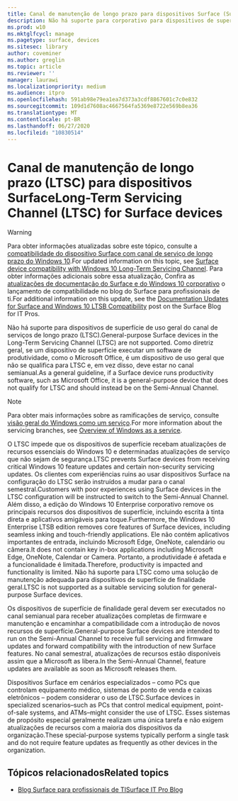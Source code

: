 ```yaml
---
title: Canal de manutenção de longo prazo para dispositivos Surface (Surface)
description: Não há suporte para corporativo para dispositivos de superfície de finalidade geral e só deve ser usado para dispositivos especializados.
ms.prod: w10
ms.mktglfcycl: manage
ms.pagetype: surface, devices
ms.sitesec: library
author: coveminer
ms.author: greglin
ms.topic: article
ms.reviewer: ''
manager: laurawi
ms.localizationpriority: medium
ms.audience: itpro
ms.openlocfilehash: 591ab98e79ea1ea7d373a3cdf8867601c7c0e832
ms.sourcegitcommit: 109d1d7608ac4667564fa5369e8722e569b8ea36
ms.translationtype: MT
ms.contentlocale: pt-BR
ms.lasthandoff: 06/27/2020
ms.locfileid: "10830514"
---
```

# <span data-ttu-id="faf5a-103">Canal de manutenção de longo prazo (LTSC) para dispositivos Surface</span><span class="sxs-lookup"><span data-stu-id="faf5a-103">Long-Term Servicing Channel (LTSC) for Surface devices</span></span>

>[!WARNING]
><span data-ttu-id="faf5a-104">Para obter informações atualizadas sobre este tópico, consulte a [compatibilidade do dispositivo Surface com canal de serviço de longo prazo do Windows 10](surface-device-compatibility-with-windows-10-ltsc.md).</span><span class="sxs-lookup"><span data-stu-id="faf5a-104">For updated information on this topic, see [Surface device compatibility with Windows 10 Long-Term Servicing Channel](surface-device-compatibility-with-windows-10-ltsc.md).</span></span> <span data-ttu-id="faf5a-105">Para obter informações adicionais sobre essa atualização, Confira as [atualizações de documentação do Surface e do Windows 10 corporativo](https://blogs.technet.microsoft.com/surface/2017/04/11/documentation-updates-for-surface-and-windows-10-ltsb-compatibility) o lançamento de compatibilidade no blog do Surface para profissionais de ti.</span><span class="sxs-lookup"><span data-stu-id="faf5a-105">For additional information on this update, see the [Documentation Updates for Surface and Windows 10 LTSB Compatibility](https://blogs.technet.microsoft.com/surface/2017/04/11/documentation-updates-for-surface-and-windows-10-ltsb-compatibility) post on the Surface Blog for IT Pros.</span></span>

<span data-ttu-id="faf5a-106">Não há suporte para dispositivos de superfície de uso geral do canal de serviços de longo prazo (LTSC).</span><span class="sxs-lookup"><span data-stu-id="faf5a-106">General-purpose Surface devices in the Long-Term Servicing Channel (LTSC) are not supported.</span></span> <span data-ttu-id="faf5a-107">Como diretriz geral, se um dispositivo de superfície executar um software de produtividade, como o Microsoft Office, é um dispositivo de uso geral que não se qualifica para LTSC e, em vez disso, deve estar no canal semianual.</span><span class="sxs-lookup"><span data-stu-id="faf5a-107">As a general guideline, if a Surface device runs productivity software, such as Microsoft Office, it is a general-purpose device that does not qualify for LTSC and should instead be on the Semi-Annual Channel.</span></span> 

>[!NOTE]
><span data-ttu-id="faf5a-108">Para obter mais informações sobre as ramificações de serviço, consulte [visão geral do Windows como um serviço](https://technet.microsoft.com/itpro/windows/manage/waas-overview).</span><span class="sxs-lookup"><span data-stu-id="faf5a-108">For more information about the servicing branches, see [Overview of Windows as a service](https://technet.microsoft.com/itpro/windows/manage/waas-overview).</span></span>

<span data-ttu-id="faf5a-109">O LTSC impede que os dispositivos de superfície recebam atualizações de recursos essenciais do Windows 10 e determinadas atualizações de serviço que não sejam de segurança.</span><span class="sxs-lookup"><span data-stu-id="faf5a-109">LTSC prevents Surface devices from receiving critical Windows 10 feature updates and certain non-security servicing updates.</span></span> <span data-ttu-id="faf5a-110">Os clientes com experiências ruins ao usar dispositivos Surface na configuração do LTSC serão instruídos a mudar para o canal semestral.</span><span class="sxs-lookup"><span data-stu-id="faf5a-110">Customers with poor experiences using Surface devices in the LTSC configuration will be instructed to switch to the Semi-Annual Channel.</span></span> <span data-ttu-id="faf5a-111">Além disso, a edição do Windows 10 Enterprise corporativo remove os principais recursos dos dispositivos de superfície, incluindo escrita à tinta direta e aplicativos amigáveis para toque.</span><span class="sxs-lookup"><span data-stu-id="faf5a-111">Furthermore, the Windows 10 Enterprise LTSB edition removes core features of Surface devices, including seamless inking and touch-friendly applications.</span></span> <span data-ttu-id="faf5a-112">Ele não contém aplicativos importantes de entrada, incluindo Microsoft Edge, OneNote, calendário ou câmera.</span><span class="sxs-lookup"><span data-stu-id="faf5a-112">It does not contain key in-box applications including Microsoft Edge, OneNote, Calendar or Camera.</span></span> <span data-ttu-id="faf5a-113">Portanto, a produtividade é afetada e a funcionalidade é limitada.</span><span class="sxs-lookup"><span data-stu-id="faf5a-113">Therefore, productivity is impacted and functionality is limited.</span></span> <span data-ttu-id="faf5a-114">Não há suporte para LTSC como uma solução de manutenção adequada para dispositivos de superfície de finalidade geral.</span><span class="sxs-lookup"><span data-stu-id="faf5a-114">LTSC is not supported as a suitable servicing solution for general-purpose Surface devices.</span></span> 

<span data-ttu-id="faf5a-115">Os dispositivos de superfície de finalidade geral devem ser executados no canal semianual para receber atualizações completas de firmware e manutenção e encaminhar a compatibilidade com a introdução de novos recursos de superfície.</span><span class="sxs-lookup"><span data-stu-id="faf5a-115">General-purpose Surface devices are intended to run on the Semi-Annual Channel to receive full servicing and firmware updates and forward compatibility with the introduction of new Surface features.</span></span> <span data-ttu-id="faf5a-116">No canal semestral, atualizações de recursos estão disponíveis assim que a Microsoft as libera.</span><span class="sxs-lookup"><span data-stu-id="faf5a-116">In the Semi-Annual Channel, feature updates are available as soon as Microsoft releases them.</span></span>

<span data-ttu-id="faf5a-117">Dispositivos Surface em cenários especializados – como PCs que controlam equipamento médico, sistemas de ponto de venda e caixas eletrônicos – podem considerar o uso de LTSC.</span><span class="sxs-lookup"><span data-stu-id="faf5a-117">Surface devices in specialized scenarios–such as PCs that control medical equipment, point-of-sale systems, and ATMs–might consider the use of LTSC.</span></span> <span data-ttu-id="faf5a-118">Esses sistemas de propósito especial geralmente realizam uma única tarefa e não exigem atualizações de recursos com a maioria dos dispositivos da organização.</span><span class="sxs-lookup"><span data-stu-id="faf5a-118">These special-purpose systems typically perform a single task and do not require feature updates as frequently as other devices in the organization.</span></span> 

## <span data-ttu-id="faf5a-119">Tópicos relacionados</span><span class="sxs-lookup"><span data-stu-id="faf5a-119">Related topics</span></span>

- [<span data-ttu-id="faf5a-120">Blog Surface para profissionais de TI</span><span class="sxs-lookup"><span data-stu-id="faf5a-120">Surface IT Pro Blog</span></span>](https://techcommunity.microsoft.com/t5/Surface-IT-Pro-Blog/bg-p/SurfaceITPro)

